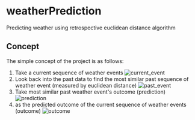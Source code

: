 # weatherPrediction
Predicting weather using retrospective euclidean distance algorithm

## Concept
The simple concept of the project is as follows:
1. Take a current sequence of weather events
![current_event](https://i.imgur.com/yLpaZmd.png)
2. Look back into the past data to find the most similar past sequence of weather event (measured by euclidean distance)
![past_event](https://i.imgur.com/UYoL29h.png)
3. Take most similar past weather event's outcome (prediction)
![prediction](https://i.imgur.com/MIJYj1u.png)
4. as the predicted outcome of the current sequence of weather events (outcome)
![outcome](https://i.imgur.com/XFpndtW.png)

